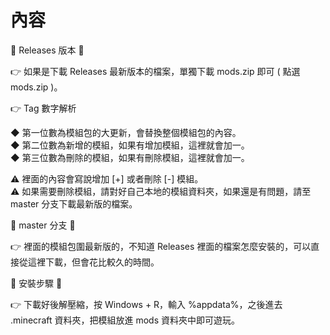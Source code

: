 內容
====
🔀 Releases 版本 🔀  

👉 如果是下載 Releases 最新版本的檔案，單獨下載 mods.zip 即可 ( 點選 mods.zip )。

👉 Tag 數字解析  
  
  ◆ 第一位數為模組包的大更新，會替換整個模組包的內容。  
  ◆ 第二位數為新增的模組，如果有增加模組，這裡就會加一。  
  ◆ 第三位數為刪除的模組，如果有刪除模組，這裡就會加一。  
  
  ⚠️ 裡面的內容會寫說增加 [+] 或者刪除 [-] 模組。  
  ⚠️ 如果需要刪除模組，請對好自己本地的模組資料夾，如果還是有問題，請至 master 分支下載最新版的檔案。  
  
🔀 master 分支 🔀  
  
👉 裡面的模組包圍最新版的，不知道 Releases 裡面的檔案怎麼安裝的，可以直接從這裡下載，但會花比較久的時間。  
  
🔰 安裝步驟 🔰  
  
👉 下載好後解壓縮，按 Windows + R，輸入 %appdata%，之後進去 .minecraft 資料夾，把模組放進 mods 資料夾中即可遊玩。
